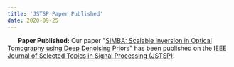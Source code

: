 ```yaml
---
title: 'JSTSP Paper Published'
date: 2020-09-25
---
```


&nbsp;&nbsp;&nbsp;&nbsp;&nbsp; **Paper Published:** Our paper "[SIMBA: Scalable Inversion in Optical Tomography using Deep Denoising Priors](https://arxiv.org/abs/1911.13241)" has been published on the [IEEE Journal of Selected Topics in Signal Processing (JSTSP)](https://ieeexplore.ieee.org/document/9107406)!
